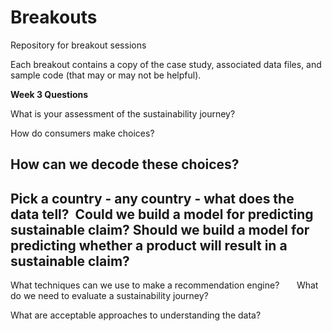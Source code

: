 # Breakouts
Repository for breakout sessions

Each breakout contains a copy of the case study, associated data files, and sample code (that may or may not be helpful).

<b>Week 3 Questions</b>

What is your assessment of the sustainability journey? 

How do consumers make choices?    

How can we decode these choices?   
----  
Pick a country - any country - what does the data tell?  
Could we build a model for predicting sustainable claim?
Should we build a model for predicting whether a product will result in a sustainable claim? 
----

What techniques can we use to make a recommendation engine?   
  
What do we need to evaluate a sustainability journey?   

What are acceptable approaches to understanding the data?   
